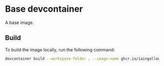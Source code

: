 # Base devcontainer

A base image.

## Build

To build the image locally, run the following command:

```bash
devcontainer build --workspace-folder . --image-name ghcr.io/iaingalloway/devcontainers/base:local
```
